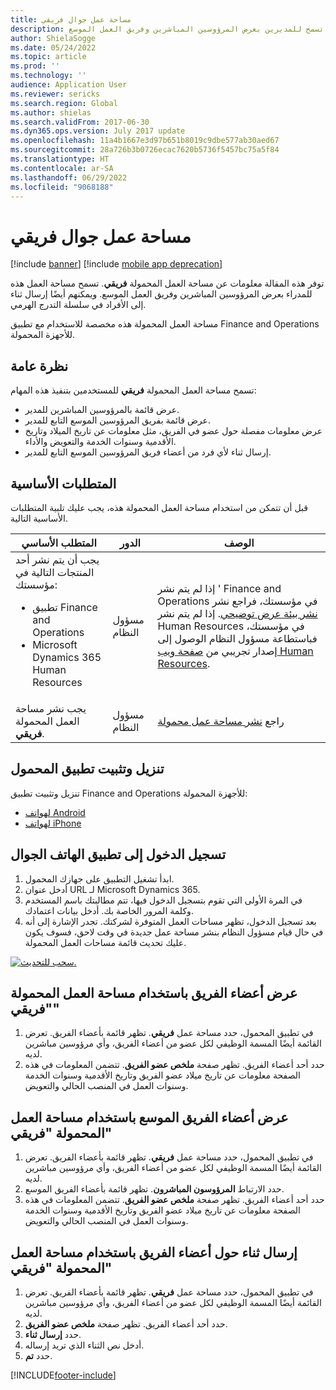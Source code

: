 ```yaml
---
title: مساحة عمل جوال فريقي
description: توفر هذه المقالة معلومات عن مساحة العمل المحمولة فريقي، التي تسمح للمديرين بعرض المرؤوسين المباشرين وفريق العمل الموسع.
author: ShielaSogge
ms.date: 05/24/2022
ms.topic: article
ms.prod: ''
ms.technology: ''
audience: Application User
ms.reviewer: sericks
ms.search.region: Global
ms.author: shielas
ms.search.validFrom: 2017-06-30
ms.dyn365.ops.version: July 2017 update
ms.openlocfilehash: 11a4b1667e3d97b651b8019c9dbe577ab30aed67
ms.sourcegitcommit: 28a726b3b0726ecac7620b5736f5457bc75a5f84
ms.translationtype: HT
ms.contentlocale: ar-SA
ms.lasthandoff: 06/29/2022
ms.locfileid: "9068188"
---
```

# <a name="my-team-mobile-workspace"></a>مساحة عمل جوال فريقي

[!include [banner](../includes/banner.md)]
[!include [mobile app deprecation](../includes/mobile-app-deprecation-banner.md)]

توفر هذه المقالة معلومات عن مساحة العمل المحمولة **فريقي**. تسمح مساحة العمل هذه للمدراء بعرض المرؤوسين المباشرين وفريق العمل الموسع.‬ ويمكنهم أيضًا إرسال ثناء إلى الأفراد في سلسلة التدرج الهرمي.

مساحة العمل المحمولة هذه مخصصة للاستخدام مع تطبيق Finance and Operations للأجهزة المحمولة. 

## <a name="overview"></a>نظرة عامة 
تسمح مساحة العمل المحمولة **فريقي** للمستخدمين بتنفيذ هذه المهام:

- عرض قائمة بالمرؤوسين المباشرين للمدير.
- عرض قائمة بفريق المرؤوسين الموسع التابع للمدير.
- عرض معلومات مفصلة حول عضو في الفريق، مثل معلومات عن تاريخ الميلاد وتاريخ الأقدمية وسنوات الخدمة والتعويض والأداء.
- إرسال ثناء لأي فرد من أعضاء فريق المرؤوسين الموسع التابع للمدير.

## <a name="prerequisites"></a>المتطلبات الأساسية
قبل أن تتمكن من استخدام مساحة العمل المحمولة هذه، يجب عليك تلبية المتطلبات الأساسية التالية.

<table>
<thead>
<tr class="header">
<th>المتطلب الأساسي</th>
<th>الدور</th>
<th>‏‏الوصف</th>
</tr>
</thead>
<tbody>
<tr class="odd">
<td>يجب أن يتم نشر أحد المنتجات التالية في مؤسستك:
<ul><li>تطبيق Finance and Operations</li>
<li>Microsoft Dynamics 365 Human Resources</li>
</ul>
</td>
<td>مسؤول النظام</td>
<td>إذا لم يتم نشر &#39; Finance and Operations في مؤسستك، فراجع نشر <a href="../deployment/deploy-demo-environment.md">نشر بيئة عرض توضيحي</a>. إذا لم يتم نشر Human Resources في مؤسستك، فباستطاعة مسؤول النظام الوصول إلى إصدار تجريبي من <a href="https://dynamics.microsoft.com/human-resources/overview/">صفحة ويب Human Resources</a>.
</td>
</tr>
<tr class="even">
<td>يجب نشر مساحة العمل المحمولة <strong>فريقي</strong>.</td>
<td>مسؤول النظام</td>
<td>راجع <a href="publish-mobile-workspace.md">نشر مساحة عمل محمولة</a></td>
</tr>
</tbody>
</table>

## <a name="download-and-install-the-mobile-app"></a>تنزيل وتثبيت تطبيق المحمول

تنزيل وتثبيت تطبيق Finance and Operations للأجهزة المحمولة:

-   [لهواتف Android](https://go.microsoft.com/fwlink/?linkid=850662)
-   [لهواتف iPhone](https://go.microsoft.com/fwlink/?linkid=850663)

## <a name="sign-in-to-the-mobile-app"></a>تسجيل الدخول إلى تطبيق الهاتف الجوال
1.  ابدأ تشغيل التطبيق على جهازك المحمول.
2.  أدخل عنوان URL لـ Microsoft Dynamics 365.
3.  في المرة الأولى التي تقوم بتسجيل الدخول فيها، تتم مطالبتك باسم المستخدم وكلمة المرور الخاصة بك. أدخل بيانات اعتمادك.
4.  بعد تسجيل الدخول، تظهر مساحات العمل المتوفرة لشركتك. تجدر الإشارة إلى أنه في حال قيام مسؤول النظام بنشر مساحة عمل جديدة في وقت لاحق، فسوف يكون عليك تحديث قائمة مساحات العمل المحمولة.

[![سحب للتحديث.](./media/pull-to-refresh-list-of-workspaces-183x300.png)](./media/pull-to-refresh-list-of-workspaces.png)

## <a name="view-team-members-by-using-the-my-team-mobile-workspace"></a>عرض أعضاء الفريق باستخدام مساحة العمل المحمولة "فريقي"
1.  في تطبيق المحمول، حدد مساحة عمل **فريقي**. تظهر قائمة بأعضاء الفريق. تعرض القائمة أيضًا المسمة الوظيفي لكل عضو من أعضاء الفريق، وأي مرؤوسين مباشرين لديه.
2.  حدد أحد أعضاء الفريق. تظهر صفحة **ملخص عضو الفريق**. تتضمن المعلومات في هذه الصفحة معلومات عن تاريخ ميلاد عضو الفريق وتاريخ الأقدمية وسنوات الخدمة وسنوات العمل في المنصب الحالي والتعويض.

## <a name="view-extended-team-members-by-using-the-my-team-mobile-workspace"></a>عرض أعضاء الفريق الموسع باستخدام مساحة العمل المحمولة "فريقي"
1.  في تطبيق المحمول، حدد مساحة عمل **فريقي**. تظهر قائمة بأعضاء الفريق. تعرض القائمة أيضًا المسمة الوظيفي لكل عضو من أعضاء الفريق، وأي مرؤوسين مباشرين لديه.
1.  حدد الارتباط **المرؤوسون المباشرون**. تظهر قائمة بأعضاء الفريق الموسع.
1.  حدد أحد أعضاء الفريق. تظهر صفحة **ملخص عضو الفريق**. تتضمن المعلومات في هذه الصفحة معلومات عن تاريخ ميلاد عضو الفريق وتاريخ الأقدمية وسنوات الخدمة وسنوات العمل في المنصب الحالي والتعويض.

## <a name="send-praise-about-team-members-by-using-the-my-team-mobile-workspace"></a>إرسال ثناء حول أعضاء الفريق باستخدام مساحة العمل المحمولة "فريقي"
1.  في تطبيق المحمول، حدد مساحة عمل **فريقي**. تظهر قائمة بأعضاء الفريق. تعرض القائمة أيضًا المسمة الوظيفي لكل عضو من أعضاء الفريق، وأي مرؤوسين مباشرين لديه.
1.  حدد أحد أعضاء الفريق. تظهر صفحة **ملخص عضو الفريق**.
1.  حدد **إرسال ثناء**. 
1. أدخل نص الثناء الذي تريد إرساله. 
1. حدد **تم**.


[!INCLUDE[footer-include](../../../includes/footer-banner.md)]

